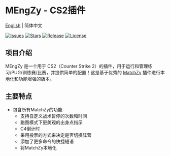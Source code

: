 # MEngZy - CS2插件

[English](README_EN.md) | 简体中文

[![Issues](https://img.shields.io/github/issues/MEngYangX/MEngZy?style=flat-square&label=Issues)](https://github.com/MEngYangX/MEngZy/issues)
[![Stars](https://img.shields.io/github/stars/MEngYangX/MEngZy?style=flat-square&label=Stars)](https://github.com/MEngYangX/MEngZy/stargazers)
[![Release](https://img.shields.io/github/v/release/MEngYangX/MEngZy?style=flat-square&label=Release)](https://github.com/MEngYangX/MEngZy/releases)
[![License](https://img.shields.io/github/license/MEngYangX/MEngZy?style=flat-square&label=License)](https://github.com/MEngYangX/MEngZy/blob/main/LICENSE)

## 项目介绍

MEngZy 是一个用于 CS2（Counter Strike 2）的插件，用于运行和管理练习/PUG/训练赛/比赛，并提供简单的配置！这是基于优秀的 [MatchZy](https://github.com/shobhit-pathak/MatchZy) 插件进行本地化和功能增强的版本。

## 主要特点

* 包含所有MatchZy的功能
  * 支持自定义战术暂停的次数和时间
  * 跑图模式下更美观的出身点指示
  * C4倒计时
  * 采用投票的方式来决定是否切换阵营
  * 添加了更多命令的快捷短语
  * 将MatchZy本地化
